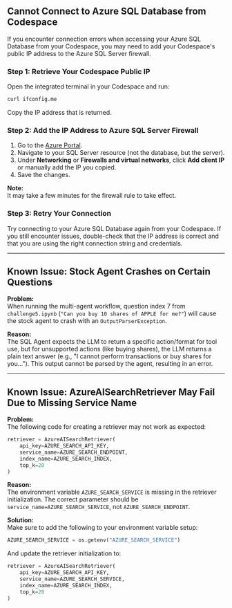 ## Cannot Connect to Azure SQL Database from Codespace

If you encounter connection errors when accessing your Azure SQL Database from your Codespace, you may need to add your Codespace's public IP address to the Azure SQL Server firewall.

### Step 1: Retrieve Your Codespace Public IP

Open the integrated terminal in your Codespace and run:

```bash
curl ifconfig.me
```

Copy the IP address that is returned.

### Step 2: Add the IP Address to Azure SQL Server Firewall

1. Go to the [Azure Portal](https://portal.azure.com/).
2. Navigate to your SQL Server resource (not the database, but the server).
3. Under **Networking** or **Firewalls and virtual networks**, click **Add client IP** or manually add the IP you copied.
4. Save the changes.

**Note:**  
It may take a few minutes for the firewall rule to take effect.

### Step 3: Retry Your Connection

Try connecting to your Azure SQL Database again from your Codespace. If you still encounter issues, double-check that the IP address is correct and that you are using the right connection string and credentials.

---

## Known Issue: Stock Agent Crashes on Certain Questions

**Problem:**  
When running the multi-agent workflow, question index 7 from `challenge5.ipynb` (`"Can you buy 10 shares of APPLE for me?"`) will cause the stock agent to crash with an `OutputParserException`.

**Reason:**  
The SQL Agent expects the LLM to return a specific action/format for tool use, but for unsupported actions (like buying shares), the LLM returns a plain text answer (e.g., "I cannot perform transactions or buy shares for you..."). This output cannot be parsed by the agent, resulting in an error.


---

## Known Issue: AzureAISearchRetriever May Fail Due to Missing Service Name

**Problem:**  
The following code for creating a retriever may not work as expected:
```python
retriever = AzureAISearchRetriever(
    api_key=AZURE_SEARCH_API_KEY,
    service_name=AZURE_SEARCH_ENDPOINT,
    index_name=AZURE_SEARCH_INDEX,
    top_k=20
)
```

**Reason:**  
The environment variable `AZURE_SEARCH_SERVICE` is missing in the retriever initialization. The correct parameter should be `service_name=AZURE_SEARCH_SERVICE`, not `AZURE_SEARCH_ENDPOINT`.

**Solution:**  
Make sure to add the following to your environment variable setup:
```python
AZURE_SEARCH_SERVICE = os.getenv("AZURE_SEARCH_SERVICE")
```
And update the retriever initialization to:
```python
retriever = AzureAISearchRetriever(
    api_key=AZURE_SEARCH_API_KEY,
    service_name=AZURE_SEARCH_SERVICE,
    index_name=AZURE_SEARCH_INDEX,
    top_k=20
)
```

